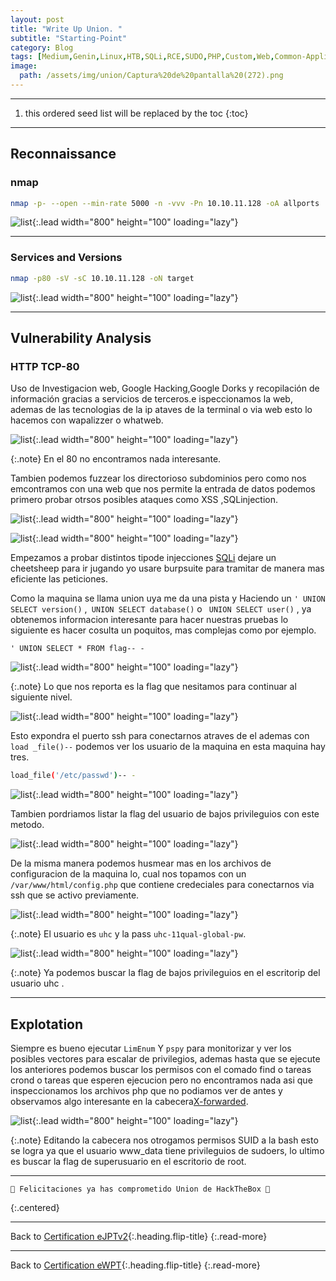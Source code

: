 ```yaml
---
layout: post
title: "Write Up Union. "
subtitle: "Starting-Point"
category: Blog
tags: [Medium,Genin,Linux,HTB,SQLi,RCE,SUDO,PHP,Custom,Web,Common-Applications,SQL,OS-Command-Injection,eJPTv2,eWPT] 
image:
  path: /assets/img/union/Captura%20de%20pantalla%20(272).png
---
```


***
<!--more-->

1. this ordered seed list will be replaced by the toc
{:toc}

***

## Reconnaissance


### nmap


```bash
nmap -p- --open --min-rate 5000 -n -vvv -Pn 10.10.11.128 -oA allports
```


![list](/assets/img/union/A-2022-12-16-13-47-33.png){:.lead width="800" height="100" loading="lazy"}

***

### Services and Versions


```bash
nmap -p80 -sV -sC 10.10.11.128 -oN target
```
![list](/assets/img/union/A-2022-12-16-13-51-29.png){:.lead width="800" height="100" loading="lazy"}


***

## Vulnerability Analysis


### HTTP TCP-80


Uso de Investigacion web, Google Hacking,Google Dorks y recopilación de información gracias a servicios de terceros.e ispeccionamos la web, ademas de las tecnologias de la ip ataves de la terminal o via  web esto lo hacemos con wapalizzer o whatweb.


![list](/assets/img/union/A-2022-12-16-13-54-37.png){:.lead width="800" height="100" loading="lazy"}


{:.note}
En el 80 no encontramos nada interesante. 


Tambien podemos fuzzear los directorioso subdominios pero como nos emcontramos con una web que nos permite la entrada de datos podemos primero probar otrsos posibles ataques como XSS ,SQLinjection.


![list](/assets/img/union/A-2022-12-16-13-52-30.png){:.lead width="800" height="100" loading="lazy"}


![list](/assets/img/union/A-2022-12-16-13-52-40.png){:.lead width="800" height="100" loading="lazy"}


Empezamos a probar distintos tipode injecciones [SQLi] dejare un cheetsheep para ir jugando yo usare burpsuite para tramitar de manera mas eficiente las peticiones.


[SQLi]:(https://portswigger.net/web-security/sql-injection/cheat-sheet)


Como la maquina se llama union uya me da una pista y Haciendo un `' UNION SELECT version()` ,` UNION SELECT database()` o ` UNION SELECT user()` , ya obtenemos informacion interesante para hacer nuestras pruebas lo siguiente es hacer cosulta un poquitos, mas complejas como por ejemplo.


```Burpsuite
' UNION SELECT * FROM flag-- -
```


![list](/assets/img/union/A-2022-12-16-14-20-29.png){:.lead width="800" height="100" loading="lazy"}


{:.note}
Lo que nos reporta es la flag que nesitamos para continuar al siguiente nivel.


![list](/assets/img/union/A-2022-12-16-14-20-58.png){:.lead width="800" height="100" loading="lazy"}


Esto expondra el puerto ssh para conectarnos atraves de el ademas con `load _file()--` podemos ver los usuario de la maquina en esta maquina hay tres.


```bash
load_file('/etc/passwd')-- -
```


![list](/assets/img/union/A-2022-12-16-14-25-56.png){:.lead width="800" height="100" loading="lazy"}


Tambien pordriamos listar la flag del usuario de bajos privileguios con este metodo.


![list](/assets/img/union/A-2022-12-16-14-29-15.png){:.lead width="800" height="100" loading="lazy"}


De la misma manera podemos husmear mas  en los archivos de configuracion de la maquina lo, cual nos topamos con un `/var/www/html/config.php` que contiene credeciales para conectarnos via ssh que se activo previamente.


![list](/assets/img/union/A-2022-12-16-14-41-02.png){:.lead width="800" height="100" loading="lazy"}


{:.note}
El usuario es `uhc` y la pass `uhc-11qual-global-pw`.


![list](/assets/img/union/A-2022-12-16-14-42-56.png){:.lead width="800" height="100" loading="lazy"}


{:.note}
Ya podemos buscar la flag de bajos privileguios en el escritorip del usuario uhc . 


***

## Explotation


Siempre es bueno ejecutar `LimEnum` Y `pspy` para monitorizar y ver los posibles vectores para escalar de privilegios, ademas hasta que se ejecute los anteriores podemos buscar los permisos con el comado find o tareas crond o tareas que esperen ejecucion pero no encontramos nada asi que inspeccionamos los archivos php que no podiamos ver de antes y observamos algo interesante en la cabecera[X-forwarded].


[X-forwarded]:(https://research.securitum.com/x-forwarded-for-header-security-problems/) 


![list](/assets/img/union/A-2022-12-16-15-30-35.png){:.lead width="800" height="100" loading="lazy"}


{:.note}
Editando la cabecera nos otrogamos permisos SUID a la bash esto se logra ya que el usuario www_data tiene privileguios de sudoers, lo ultimo es buscar la flag de superusuario en el escritorio de root.


***

```shell
🎉 Felicitaciones ya has comprometido Union de HackTheBox 🎉
```
{:.centered}

***
Back to [Certification eJPTv2](2023-07-03-Road-to-eJPTv2.md){:.heading.flip-title}
{:.read-more}

***
Back to [Certification eWPT](){:.heading.flip-title}
{:.read-more}























